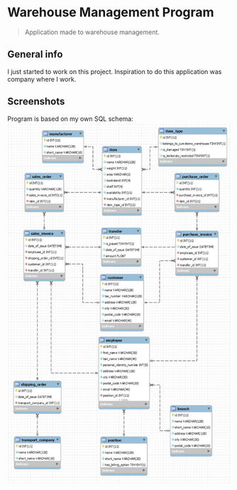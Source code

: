 # Warehouse Management Program

>Application made to warehouse management.

## General info

I just started to work on this project. Inspiration to do this application was company where I work. 

## Screenshots

Program is based on my own SQL schema:
![Example screenshot](./screenshots/sql_schema.jpg)